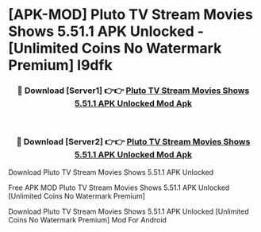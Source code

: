 # [APK-MOD] Pluto TV  Stream Movies Shows 5.51.1 APK Unlocked - [Unlimited Coins No Watermark Premium] l9dfk



<div align="center">
<h3>🔴 Download [Server1] 👉👉 <a href="https://momento.my/?title=Pluto_TV__Stream_Movies_Shows_5.51.1_APK_Unlocked">Pluto TV  Stream Movies Shows 5.51.1 APK Unlocked Mod Apk</a></h3><br>

<h3>🔴 Download [Server2] 👉👉 <a href="https://momento.my/?title=Pluto_TV__Stream_Movies_Shows_5.51.1_APK_Unlocked">Pluto TV  Stream Movies Shows 5.51.1 APK Unlocked Mod Apk</a></h3>
</div>



Download Pluto TV  Stream Movies Shows 5.51.1 APK Unlocked 

Free APK MOD Pluto TV  Stream Movies Shows 5.51.1 APK Unlocked [Unlimited Coins No Watermark Premium]

Download Pluto TV  Stream Movies Shows 5.51.1 APK Unlocked [Unlimited Coins No Watermark Premium] Mod For Android
